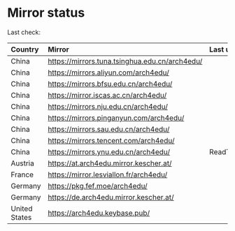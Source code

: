 <script src="./time.js"></script>
# Mirror status
Last check: <script type="text/javascript">localize(1667546499.6799448);</script>

|Country|Mirror|Last update|
|:------|:-----|:----------|
|China|https://mirrors.tuna.tsinghua.edu.cn/arch4edu/|<script type="text/javascript">localize(1667544312);</script>|
|China|https://mirrors.aliyun.com/arch4edu/|<script type="text/javascript">localize(1667466224);</script>|
|China|https://mirrors.bfsu.edu.cn/arch4edu/|<script type="text/javascript">localize(1667502189);</script>|
|China|https://mirror.iscas.ac.cn/arch4edu/|<script type="text/javascript">localize(1667502189);</script>|
|China|https://mirrors.nju.edu.cn/arch4edu/|<script type="text/javascript">localize(1667466224);</script>|
|China|https://mirrors.pinganyun.com/arch4edu/|<script type="text/javascript">localize(1667502189);</script>|
|China|https://mirrors.sau.edu.cn/arch4edu/|<script type="text/javascript">localize(1650446957);</script>|
|China|https://mirrors.tencent.com/arch4edu/|<script type="text/javascript">localize(1667502189);</script>|
|China|https://mirrors.ynu.edu.cn/arch4edu/|ReadTimeout|
|Austria|https://at.arch4edu.mirror.kescher.at/|<script type="text/javascript">localize(1667502189);</script>|
|France|https://mirror.lesviallon.fr/arch4edu/|<script type="text/javascript">localize(1667502189);</script>|
|Germany|https://pkg.fef.moe/arch4edu/|<script type="text/javascript">localize(1667502189);</script>|
|Germany|https://de.arch4edu.mirror.kescher.at/|<script type="text/javascript">localize(1667502189);</script>|
|United States|https://arch4edu.keybase.pub/|<script type="text/javascript">localize(1667502189);</script>|

<script src="./tablefilter/tablefilter.js"></script>
<script src="./table.js"></script>